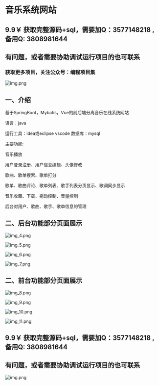 # 音乐系统网站
## 9.9￥ 获取完整源码+sql，需要加Q：3577148218 ,备用Q: 3808981644
## 有问题，或者需要协助调试运行项目的也可联系
### 获取更多项目，关注公众号：编程项目集

![img.png](img.png)
## 一、介绍
基于SpringBoot，Mybatis，Vue的前后端分离音乐在线系统网站

语言：java

运行工具：idea或eclipse vscode 数据库：mysql

主要功能:

音乐播放 

用户登录注册、用户信息编辑、头像修改

歌曲、歌单搜索、歌单打分

歌单、歌曲评论、歌单列表、歌手列表分页显示、歌词同步显示

音乐收藏、下载、拖动控制、音量控制

后台对用户、歌曲、歌手、歌单信息的管理

## 二、后台功能部分页面展示

![img_4.png](imgs/img_4.png)

![img_5.png](imgs/img_5.png)

![img_6.png](imgs/img_6.png)

![img_7.png](imgs/img_7.png)

## 二、前台功能部分页面展示

![img_8.png](imgs/img_8.png)

![img_9.png](imgs/img_9.png)

![img_10.png](imgs/img_10.png)

![img_11.png](imgs/img_11.png)

## 9.9￥ 获取完整源码+sql，需要加Q：3577148218 ,备用Q: 3808981644
## 有问题，或者需要协助调试运行项目的也可联系
![img.png](imgs/img.png)

